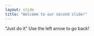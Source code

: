 ```yaml
---
layout: slide
title: "Welcome to our second slide!"
---
```

"Just do it"
Use the left arrow to go back!
